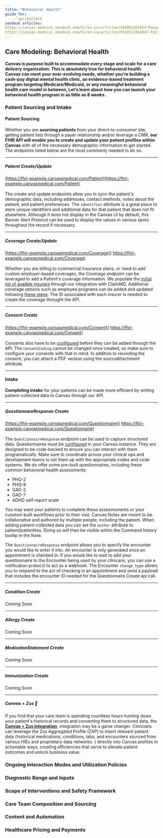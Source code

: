 ```yaml
---
title: "Behavioral Health"
guide_for:
	--api/patient
zendesk articles: 
https://canvas-medical.zendesk.com/hc/en-us/articles/360062281054-Managing-Insurers
https://canvas-medical.zendesk.com/hc/en-us/articles/5524511564947-Patient-Consents
---
```

## **Care Modeling: Behavioral Health**

**Canvas is purpose built to accommodate every stage and scale for a care delivery organization. This is absolutely true for behavioral health. Canvas can meet your ever-evolving needs, whether you’re building a cash-pay digital mental health clinic, an evidence-based treatment program targeting Medicare/Medicaid, or any meaningful behavioral health care model in between,  Let’s learn about how you can launch your behavioral health program in as little as 8 weeks.**

### **Patient Sourcing and Intake**

#### Patient Sourcing

Whether you are **sourcing patients** from your direct-to-consumer site, getting patient lists through a payer relationship and/or leverage a CRM, **our FHIR API will enable you to create and update your patient profiles within Canvas** with all of the necessary demographic information to get started. The endpoints listed below are the most commonly needed to do so.

***
##### Patient Create/Update
[https://fhir-example.canvasmedical.com/Patient](https://fhir-example.canvasmedical.com/Patient) <br><br>
The create and update endpoints allow you to sync the patient's demographic data, including addresses, contact methods, notes about the patient, and patient preferences. The `identifier` attribute is a great place to store unique identifiers and additional data for that patient that does not fit elsewhere. Although it does not display in the Canvas UI by default, this Banner Alert Protocol can be used to display the values in various spots throughout the record if necessary. 

***
##### Coverage Create/Update
[https://fhir-example.canvasmedical.com/Coverage](
https://fhir-example.canvasmedical.com/Coverage)<br><br>
Whether you are billing to commercial insurance plans, or need to add custom employer-based coverages, the Coverage endpoint can be leveraged to add a Patient's coverage information. We populate the [initial list of availble insurers](https://www.claim.md/payer_list.html) through our integration with ClaimMD. Additional coverage options such as employee programs can be added and updated following [these steps](https://canvas-medical.zendesk.com/hc/en-us/articles/360062281054-Managing-Insurers). The ID associated with each insurer is needed to create the coverage throught the API. 

***
##### Consent Create
[https://fhir-example.canvasmedical.com/Consent](
https://fhir-example.canvasmedical.com/Consent)<br><br>
Consents also have to be [configured](https://canvas-medical.zendesk.com/hc/en-us/articles/5524511564947-Patient-Consents) before they can be added through the API. The `ConsentCoding` cannot be changed once created, so make sure to configure your consents with that in mind. In addition to recording the consent, you can attach a PDF version using the sourceAttachment attribute. 

***

#### Intake

**Completing intake** for your patients can be made more efficient by writing patient-collected data to Canvas through our API. 

***
##### QuestionnareResponse Create
[https://fhir-example.canvasmedical.com/Questionnaire](
https://fhir-example.canvasmedical.com/Questionnaire)<br><br>
The `QuestionnaireResponse` endpoint can be used to capture structured data. Questionnaires must be [configured](https://main.d298pum72820gn.amplifyapp.com/documentation/ConfiguringQuestionnaires/) in your Canvas instance. They are designed to be code-backed to ensure you can interact with them programatically. Make sure to coordinate across your clinical ops and development teams to set them up with the appropriate codes and code systems. We do offer some pre-built questionnaires, including these common behavioral health assessments:<Br>
<ul>
<li>PHQ-2</li>
<li>PHQ-9</li>
<li>GAD-2</li>
<li>GAD-7</li>
<li>ADHD self-report scale</li>
</ul>

You may want your patients to complete these assesmsments or your cusotom built workflows prior to their visit. Canvas Notes are meant to be collaborative and authored by multiple people, including the patient. When adding patient-collected data you can set the `author` attribute to patient/patientkey. Doing so will then be visible within the Command history tooltip in the Note.<br>

The `QuestionnaireResponse` endpoint allows you to specify the encounter you would like to enter it into. An encounter is only generated once an appointment is checked in. If you would like to wait to add your questionnaire to the Encounter being used by your clinicans, you can use a notification protocol to act as a webhook. The Encounter `change_type` allows you to respond to the act of checking in an appointment and send a payload that includes the encounter ID needed for the Questionnaire Create api call. 



***
##### Condition Create
Coming Soon

***
##### Allergy Create
Coming Soon

***
##### MedicatonStatement Create
Coming Soon

***
##### Immunization Create
Coming Soon

***


##### Canvas + Zus 🔱 

If you find that your care team is spending countless hours hunting down your patient's historical records and converting them to structured data, the [**Canvas + Zus integration**](https://www.prnewswire.com/news-releases/canvas-medical-and-zus-announce-strategic-product-partnership-redefining-the-speed-and-effectiveness-of-collaborative-development-in-healthtech-301736901.html), integration may be a game changer.  Clinicians can leverage the Zus Aggregated Profile (ZAP) to insert relevant patient data (historical medications, conditions, labs, and encounters sourced from various HIEs and proprietary data networks. ) directly into Canvas profiles in actionable ways, creating efficiencies that serve to elevate patient outcomes and unlock business value. 


### **Ongoing Interaction Modes and Utilization Policies**
### **Diagnostic Range and Inputs**
### **Scope of Interventions and Safety Framework**
### **Care Team Composition and Sourcing**
### **Content and Automation**
### **Healthcare Pricing and Payments**
